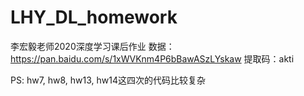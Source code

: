 # LHY_DL_homework
李宏毅老师2020深度学习课后作业
数据：https://pan.baidu.com/s/1xWVKnm4P6bBawASzLYskaw 提取码：akti

PS: hw7, hw8, hw13, hw14这四次的代码比较复杂

